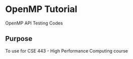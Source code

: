 # OpenMP Tutorial
OpenMP API Testing Codes

## Purpose
To use for CSE 443 - High Performance Computing course
